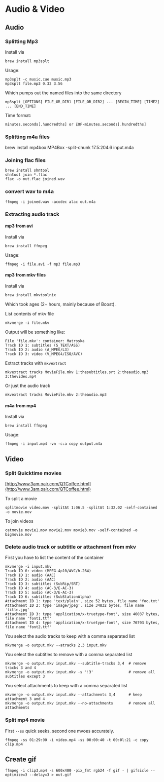 # Audio & Video #

## Audio ##

### Splitting Mp3 ###

Install via

	brew install mp3splt

Usage:

	mp3splt -c music.cue music.mp3
	mp3splt file.mp3 0.32 3.56

Which pumps out the named files into the same directory

	mp3splt [OPTIONS] FILE_OR_DIR1 [FILE_OR_DIR2] ... [BEGIN_TIME] [TIME2] ... [END_TIME]

Time format:

	minutes.seconds[.hundredths] or EOF-minutes.seconds[.hundredths]

### Splitting m4a files

  brew install mp4box
  MP4Box -split-chunk 17.5:204.6 input.m4a

### Joining flac files ###

	brew install shntool
	shntool join *.flac
	flac -o out.flac joined.wav

### convert wav to m4a

	ffmpeg -i joined.wav -acodec alac out.m4a

### Extracting audio track ###

#### mp3 from avi ####

Install via

	brew install ffmpeg

Usage:

	ffmpeg -i file.avi -f mp3 file.mp3

#### mp3 from mkv files ####

Install via

	brew install mkvtoolnix

Which took ages (2+ hours, mainly because of Boost).

List contents of mkv file

	mkvmerge -i file.mkv

Output will be something like:

	File 'file.mkv': container: Matroska
	Track ID 1: subtitles (S_TEXT/ASS)
	Track ID 2: audio (A_MPEG/L3)
	Track ID 3: video (V_MPEG4/ISO/AVC)

Extract tracks with `mkvextract`

	mkvextract tracks MovieFile.mkv 1:thesubtitles.srt 2:theaudio.mp3 3:thevideo.mp4

Or just the audio track

	mkvextract tracks MovieFile.mkv 2:theaudio.mp3

#### m4a from mp4 ####

Install via

	brew install ffmpeg

Usage:

	ffmpeg -i input.mp4 -vn -c:a copy output.m4a

## Video ##

### Split Quicktime movies ###

[http://www.3am.pair.com/QTCoffee.html](http://www.3am.pair.com/QTCoffee.html)

To split a movie

	splitmovie video.mov -splitAt 1:06.5 -splitAt 1:32.02 -self-contained -o movie.mov

To join videos

	catmovie movie1.mov movie2.mov movie3.mov ‑self‑contained ‑o bigmovie.mov

### Delete audio track or subtitle or attachment from mkv

First you have to list the content of the container

    mkvmerge -i input.mkv
    Track ID 0: video (MPEG-4p10/AVC/h.264)
    Track ID 1: audio (AAC)
    Track ID 2: audio (AAC)
    Track ID 3: subtitles (SubRip/SRT)
    Track ID 4: audio (AC-3/E-AC-3)
    Track ID 5: audio (AC-3/E-AC-3)
    Track ID 6: subtitles (SubStationAlpha)
    Attachment ID 1: type 'text/plain', size 52 bytes, file name 'foo.txt'
    Attachment ID 2: type 'image/jpeg', size 34832 bytes, file name 'title.jpg'
    Attachment ID 3: type 'application/x-truetype-font', size 46037 bytes, file name 'font1.ttf'
    Attachment ID 4: type 'application/x-truetype-font', size 76703 bytes, file name 'font2.ttf'

You select the audio tracks to keep with a comma separated list

    mkvmerge -o output.mkv --atracks 2,3 input.mkv

You select the subtitles to remove with a comma separated list

    mkvmerge -o output.mkv input.mkv --subtitle-tracks 3,4  # remove tracks 3 and 4
    mkvmerge -o output.mkv input.mkv -s '!3'                # remove all subtitles except 3

You select attachments to keep with a comma separated list

    mkvmerge -o output.mkv input.mkv --attachments 3,4      # keep attachment 3 and 4
    mkvmerge -o output.mkv input.mkv --no-attachments       # remove all attachments

### Split mp4 movie

First `--ss` quick seeks, second one mvoes accurately.

    ffmpeg -ss 01:29:00 -i video.mp4 -ss 00:00:40 -t 00:0l:21 -c copy clip.mp4

## Create gif

    ffmpeg -i clip3.mp4 -s 600x400 -pix_fmt rgb24 -f gif - | gifsicle --optimize=3 --delay=3 > out.gif
